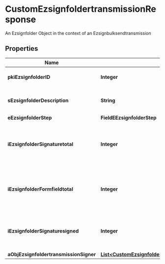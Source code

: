 

# CustomEzsignfoldertransmissionResponse

An Ezsignfolder Object in the context of an Ezsignbulksendtransmission

## Properties

| Name | Type | Description | Notes |
|------------ | ------------- | ------------- | -------------|
|**pkiEzsignfolderID** | **Integer** | The unique ID of the Ezsignfolder |  |
|**sEzsignfolderDescription** | **String** | The description of the Ezsignfolder |  |
|**eEzsignfolderStep** | **FieldEEzsignfolderStep** |  |  |
|**iEzsignfolderSignaturetotal** | **Integer** | The number of total signatures that were requested in the Ezsignfolder |  |
|**iEzsignfolderFormfieldtotal** | **Integer** | The number of total form fields that were requested in the Ezsignfolder |  |
|**iEzsignfolderSignaturesigned** | **Integer** | The number of signatures that were signed in the Ezsignfolder. |  |
|**aObjEzsignfoldertransmissionSigner** | [**List&lt;CustomEzsignfoldertransmissionSignerResponse&gt;**](CustomEzsignfoldertransmissionSignerResponse.md) |  |  |



